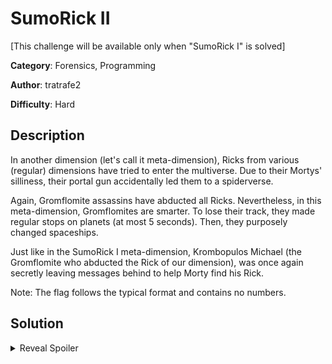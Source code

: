 # SumoRick II
[This challenge will be available only when "SumoRick I" is solved]

**Category**: Forensics, Programming

**Author**: tratrafe2

**Difficulty**: Hard

## Description
In another dimension (let's call it meta-dimension), 
Ricks from various (regular) dimensions have tried to enter the multiverse.
Due to their Mortys' silliness, their portal gun accidentally led them to a spiderverse.

Again, Gromflomite assassins have abducted all Ricks. 
Nevertheless, in this meta-dimension, Gromflomites are smarter.
To lose their track, they made regular stops on planets (at most 5 seconds). Then, they purposely changed spaceships.

Just like in the SumoRick I meta-dimension, Krombopulos Michael (the Gromflomite who abducted the Rick of our dimension), was once again secretly leaving messages behind to help Morty find his Rick.

Note: The flag follows the typical format and contains no numbers. 

## Solution
<details>
 <summary>Reveal Spoiler</summary>

Flag: CCSC{PHEW_COMBINATORICS_ARE_HARD}

</details>